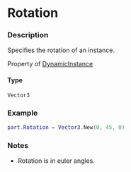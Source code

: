 # Rotation
### Description
Specifies the rotation of an instance.

Property of [DynamicInstance](/classes/DynamicInstance/)

#### Type
`Vector3`

### Example
```lua
part.Rotation = Vector3.New(0, 45, 0)
```

### Notes
- Rotation is in euler angles.
